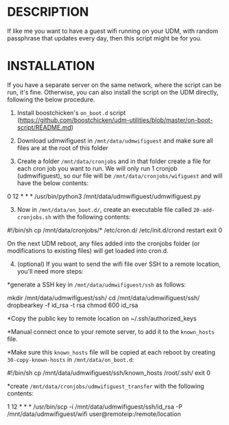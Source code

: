# DESCRIPTION

If like me you want to have a guest wifi running on your UDM, with random passphrase that updates every day, then this script might be for you.

# INSTALLATION

If you have a separate server on the same network, where the script can be run, it's fine. Otherwise, you can also install the script on the UDM directly, following the below procedure.

1. Install boostchicken's `on_boot.d` script (https://github.com/boostchicken/udm-utilities/blob/master/on-boot-script/README.md)

2. Download udmwifiguest in `/mnt/data/udmwifiguest` and make sure all files are at the root of this folder

2. Create a folder `/mnt/data/cronjobs` and in that folder create a file for each cron job you want to run. We will only run 1 cronjob (udmwifiguest), so our file will be `/mnt/data/cronjobs/wifiguest` and will have the below contents:

  0 12 * * * /usr/bin/python3 /mnt/data/udmwifiguest/udmwifiguest.py

3. Now in `/mnt/data/on_boot.d/`, create an executable file called `20-add-cronjobs.sh` with the following contents:

  #!/bin/sh
  cp /mnt/data/cronjobs/* /etc/cron.d/
  /etc/init.d/crond restart
  exit 0

On the next UDM reboot, any files added into the cronjobs folder (or modifications to existing files) will get loaded into cron.d.

4. (optional) If you want to send the wifi file over SSH to a remote location, you'll need more steps:

*generate a SSH key in `/mnt/data/udmwifiguest/ssh` as follows:

  mkdir /mnt/data/udmwifiguest/ssh/
  cd /mnt/data/udmwifiguest/ssh/
  dropbearkey -f id_rsa -t rsa
  chmod 600 id_rsa

*Copy the public key to remote location on ~/.ssh/authorized_keys

*Manual connect once to your remote server, to add it to the `known_hosts` file.

*Make sure this `known_hosts` file will be copied at each reboot by creating `30-copy-known-hosts` in `/mnt/data/on_boot.d`:

  #!/bin/sh
  cp /mnt/data/udmwifiguest/ssh/known_hosts /root/.ssh/
  exit 0

*create `/mnt/data/cronjobs/udmwifiguest_transfer` with the following contents:

1 12 * * * /usr/bin/scp -i /mnt/data/udmwifiguest/ssh/id_rsa -P <whateversshport> /mnt/data/udmwifiguest/wifi user@remoteip:/remote/location
